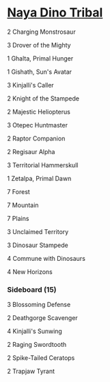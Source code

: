 # [Naya Dino Tribal](http://tappedout.net/mtg-decks/rooster-dino-ramp/)
2 Charging Monstrosaur

3 Drover of the Mighty

1 Ghalta, Primal Hunger

1 Gishath, Sun's Avatar

3 Kinjalli's Caller

2 Knight of the Stampede

2 Majestic Heliopterus

3 Otepec Huntmaster

2 Raptor Companion

2 Regisaur Alpha

3 Territorial Hammerskull

1 Zetalpa, Primal Dawn

7 Forest

7 Mountain

7 Plains

3 Unclaimed Territory

3 Dinosaur Stampede

4 Commune with Dinosaurs

4 New Horizons

### Sideboard (15)
3 Blossoming Defense

2 Deathgorge Scavenger

4 Kinjalli's Sunwing

2 Raging Swordtooth

2 Spike-Tailed Ceratops

2 Trapjaw Tyrant
